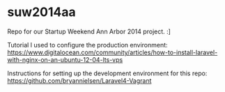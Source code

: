 suw2014aa
=========

Repo for our Startup Weekend Ann Arbor 2014 project. :]

Tutorial I used to configure the production environment:
https://www.digitalocean.com/community/articles/how-to-install-laravel-with-nginx-on-an-ubuntu-12-04-lts-vps

Instructions for setting up the development environment for this repo:
https://github.com/bryannielsen/Laravel4-Vagrant